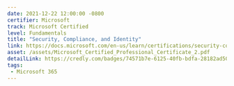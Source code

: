 ```yaml
---
date: 2021-12-22 12:00:00 -0800
certifier: Microsoft
track: Microsoft Certified
level: Fundamentals
title: "Security, Compliance, and Identity"
link: https://docs.microsoft.com/en-us/learn/certifications/security-compliance-and-identity-fundamentals
asset: /assets/Microsoft_Certified_Professional_Certificate_2.pdf
detailLink: https://credly.com/badges/74571b7e-6125-40fb-bdfa-28182ad50820
tags: 
 - Microsoft 365
---
```

